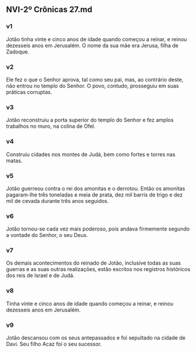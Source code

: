 ## NVI-2º Crônicas 27.md
### v1
 Jotão tinha vinte e cinco anos de idade quando começou a reinar, e reinou dezesseis anos em Jerusalém. O nome da sua mãe era Jerusa, filha de Zadoque.
### v2
 Ele fez o que o Senhor aprova, tal como seu pai, mas, ao contrário deste, não entrou no templo do Senhor. O povo, contudo, prosseguiu em suas práticas corruptas.
### v3
 Jotão reconstruiu a porta superior do templo do Senhor e fez amplos trabalhos no muro, na colina de Ofel.
### v4
 Construiu cidades nos montes de Judá, bem como fortes e torres nas matas.
### v5
 Jotão guerreou contra o rei dos amonitas e o derrotou. Então os amonitas pagaram-lhe três toneladas e meia de prata, dez mil barris de trigo e dez mil de cevada durante três anos seguidos.
### v6
 Jotão tornou-se cada vez mais poderoso, pois andava firmemente segundo a vontade do Senhor, o seu Deus.
### v7
 Os demais acontecimentos do reinado de Jotão, inclusive todas as suas guerras e as suas outras realizações, estão escritos nos registros históricos dos reis de Israel e de Judá.
### v8
 Tinha vinte e cinco anos de idade quando começou a reinar, e reinou dezesseis anos em Jerusalém.
### v9
 Jotão descansou com os seus antepassados e foi sepultado na cidade de Davi. Seu filho Acaz foi o seu sucessor.
